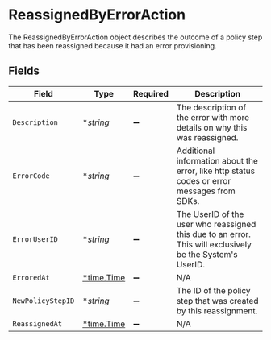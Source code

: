 # ReassignedByErrorAction

 The ReassignedByErrorAction object describes the outcome of a policy step that has been reassigned because it had an error provisioning.



## Fields

| Field                                                                                                       | Type                                                                                                        | Required                                                                                                    | Description                                                                                                 |
| ----------------------------------------------------------------------------------------------------------- | ----------------------------------------------------------------------------------------------------------- | ----------------------------------------------------------------------------------------------------------- | ----------------------------------------------------------------------------------------------------------- |
| `Description`                                                                                               | **string*                                                                                                   | :heavy_minus_sign:                                                                                          |  The description of the error with more details on why this was reassigned.<br/>                            |
| `ErrorCode`                                                                                                 | **string*                                                                                                   | :heavy_minus_sign:                                                                                          |  Additional information about the error, like http status codes or error messages from SDKs.<br/>           |
| `ErrorUserID`                                                                                               | **string*                                                                                                   | :heavy_minus_sign:                                                                                          |  The UserID of the user who reassigned this due to an error. This will exclusively be the System's UserID.<br/> |
| `ErroredAt`                                                                                                 | [*time.Time](https://pkg.go.dev/time#Time)                                                                  | :heavy_minus_sign:                                                                                          | N/A                                                                                                         |
| `NewPolicyStepID`                                                                                           | **string*                                                                                                   | :heavy_minus_sign:                                                                                          |  The ID of the policy step that was created by this reassignment.<br/>                                      |
| `ReassignedAt`                                                                                              | [*time.Time](https://pkg.go.dev/time#Time)                                                                  | :heavy_minus_sign:                                                                                          | N/A                                                                                                         |